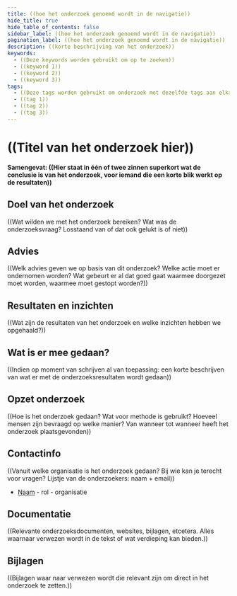 ```yaml
---
title: ((hoe het onderzoek genoemd wordt in de navigatie))
hide_title: true
hide_table_of_contents: false
sidebar_label: ((hoe het onderzoek genoemd wordt in de navigatie))
pagination_label: ((hoe het onderzoek genoemd wordt in de navigatie))
description: ((korte beschrijving van het onderzoek))
keywords:
  - ((Deze keywords worden gebruikt om op te zoeken))
  - ((keyword 1))
  - ((keyword 2))
  - ((keyword 3))
tags:
  - ((Deze tags worden gebruikt om onderzoek met dezelfde tags aan elkaar te relateren))
  - ((tag 1))
  - ((tag 2))
  - ((tag 3))
---
```



# ((Titel van het onderzoek hier))

**Samengevat: ((Hier staat in één of twee zinnen superkort wat de conclusie is van het onderzoek, voor iemand die een korte blik werkt op de resultaten))**

## Doel van het onderzoek

((Wat wilden we met het onderzoek bereiken? Wat was de onderzoeksvraag? Losstaand van of dat ook gelukt is of niet))

## Advies

((Welk advies geven we op basis van dit onderzoek? Welke actie moet er ondernomen worden? Wat gebeurt er al dat goed gaat waarmee doorgezet moet worden, waarmee moet gestopt worden?))

## Resultaten en inzichten

((Wat zijn de resultaten van het onderzoek en welke inzichten hebben we opgehaald?))

## Wat is er mee gedaan?

((Indien op moment van schrijven al van toepassing: een korte beschrijven van wat er met de onderzoeksresultaten wordt gedaan))

## Opzet onderzoek

((Hoe is het onderzoek gedaan? Wat voor methode is gebruikt? Hoeveel mensen zijn bevraagd op welke manier? Van wanneer tot wanneer heeft het onderzoek plaatsgevonden))

## Contactinfo

((Vanuit welke organisatie is het onderzoek gedaan? Bij wie kan je terecht voor vragen? Lijstje van de onderzoekers: naam + email))

- [Naam](mailto:email@adres.nl) - rol - organisatie

## Documentatie

((Relevante onderzoeksdocumenten, websites, bijlagen, etcetera. Alles waarnaar verwezen wordt in de tekst of wat verdieping kan bieden.))

## Bijlagen

((Bijlagen waar naar verwezen wordt die relevant zijn om direct in het onderzoek te zetten.))
